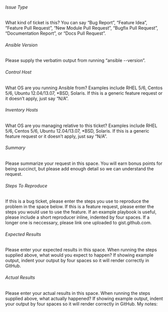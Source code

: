 ###### Issue Type

What kind of ticket is this?  You can say “Bug Report”, “Feature Idea”, “Feature Pull Request”, “New Module Pull Request”, “Bugfix Pull Request”, “Documentation Report”, or “Docs Pull Request”.

###### Ansible Version

Please supply the verbatim output from running “ansible --version”. 

###### Control Host

What OS are you running Ansible from?  Examples include RHEL 5/6, Centos 5/6, Ubuntu 12.04/13.07, *BSD, Solaris.  If this is a generic feature request or it doesn’t apply, just say “N/A”. 

###### Inventory Hosts

What OS are you managing relative to this ticket?  Examples include RHEL 5/6, Centos 5/6, Ubuntu 12.04/13.07, *BSD, Solaris. If this is a generic feature request or it doesn’t apply, just say “N/A”.

###### Summary

Please summarize your request in this space.  You will earn bonus points for being succinct, but please add enough detail so we can understand the request.


###### Steps To Reproduce

If this is a bug ticket, please enter the steps you use to reproduce the problem in the space below.  If this is a feature request, please enter the steps you would use to use the feature.  If an example playbook is useful, please include a short reproducer inline, indented by four spaces.  If a longer one is neccessary, please link one uploaded to gist.github.com. 

###### Expected Results

Please enter your expected results in this space.  When running the steps supplied above, what would you expect to happen?  If showing example output, indent your output by four spaces so it will render correctly in GitHub. 

###### Actual Results

Please enter your actual results in this space.  When running the steps supplied above, what actually happened?  If showing example output, indent your output by four spaces so it will render correctly in GitHub. My notes:




